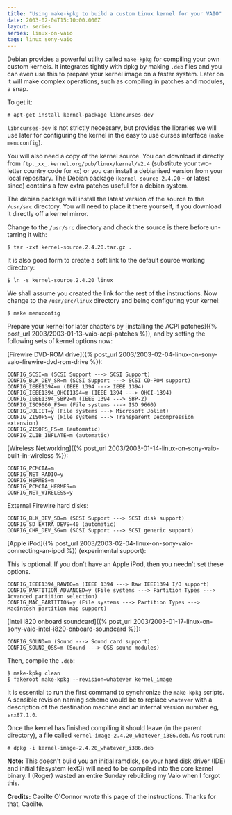 ```yaml
---
title: "Using make-kpkg to build a custom Linux kernel for your VAIO"
date: 2003-02-04T15:10:00.000Z
layout: series
series: linux-on-vaio
tags: linux sony-vaio
---
```


Debian provides a powerful utility called `make-kpkg` for compiling your own custom kernels. It integrates tightly with
dpkg by making `.deb` files and you can even use this to prepare your kernel image on a faster system. Later on it will
make complex operations, such as compiling in patches and modules, a snap.

To get it:

```
# apt-get install kernel-package libncurses-dev
```

`libncurses-dev` is not strictly necessary, but provides the libraries we will use later for configuring the kernel in
the easy to use curses interface (`make menuconfig`).

You will also need a copy of the kernel source. You can download it directly from
`ftp._xx_.kernel.org/pub/linux/kernel/v2.4` (substitute your two-letter country code for `xx`) or you can install a
debianised version from your local repositary. The Debian package (`kernel-source-2.4.20` - or latest since) contains a
few extra patches useful for a debian system.

The debian package will install the latest version of the source to the `/usr/src` directory. You will need to place it
there yourself, if you download it directly off a kernel mirror.

Change to the `/usr/src` directory and check the source is there before un-tarring it with:

```
$ tar -zxf kernel-source.2.4.20.tar.gz .
```

It is also good form to create a soft link to the default source working directory:

```
$ ln -s kernel-source.2.4.20 linux
```

We shall assume you created the link for the rest of the instructions. Now change to the `/usr/src/linux` directory and
being configuring your kernel:

```
$ make menuconfig
```

Prepare your kernel for later chapters by [installing the ACPI patches]({% post_url 2003/2003-01-13-vaio-acpi-patches %}),
and by setting the following sets of kernel options now:

[Firewire DVD-ROM drive]({% post_url 2003/2003-02-04-linux-on-sony-vaio-firewire-dvd-rom-drive %}):

```
CONFIG_SCSI=m (SCSI Support ---> SCSI Support)
CONFIG_BLK_DEV_SR=m (SCSI Support ---> SCSI CD-ROM support)
CONFIG_IEEE1394=m (IEEE 1394 ---> IEEE 1394)
CONFIG_IEEE1394_OHCI1394=m (IEEE 1394 ---> OHCI-1394)
CONFIG_IEEE1394_SBP2=m (IEEE 1394 ---> SBP-2)
CONFIG_ISO9660_FS=m (File systems ---> ISO 9660)
CONFIG_JOLIET=y (File systems ---> Microsoft Joliet)
CONFIG_ZISOFS=y (File systems ---> Transparent Decompression extension)
CONFIG_ZISOFS_FS=m (automatic)
CONFIG_ZLIB_INFLATE=m (automatic)
```

[Wireless Networking]({% post_url 2003/2003-01-14-linux-on-sony-vaio-built-in-wireless %}):

```
CONFIG_PCMCIA=m
CONFIG_NET_RADIO=y
CONFIG_HERMES=m
CONFIG_PCMCIA_HERMES=m
CONFIG_NET_WIRELESS=y
```

External Firewire hard disks:

```
CONFIG_BLK_DEV_SD=m (SCSI Support ---> SCSI disk support)
CONFIG_SD_EXTRA_DEVS=40 (automatic)
CONFIG_CHR_DEV_SG=m (SCSI Support ---> SCSI generic support)
```

[Apple iPod]({% post_url 2003/2003-02-04-linux-on-sony-vaio-connecting-an-ipod %}) (experimental support):

This is optional. If you don't have an Apple iPod, then you needn't set these options.

```
CONFIG_IEEE1394_RAWIO=m (IEEE 1394 ---> Raw IEEE1394 I/O support)
CONFIG_PARTITION_ADVANCED=y (File systems ---> Partition Types ---> Advanced partition selection)
CONFIG_MAC_PARTITION=y (File systems ---> Partition Types ---> Macintosh partition map support)
```

[Intel i820 onboard soundcard]({% post_url 2003/2003-01-17-linux-on-sony-vaio-intel-i820-onboard-soundcard %}):

```
CONFIG_SOUND=m (Sound ---> Sound card support)
CONFIG_SOUND_OSS=m (Sound ---> OSS sound modules)
```

Then, compile the `.deb`:

```
$ make-kpkg clean
$ fakeroot make-kpkg --revision=whatever kernel_image
```

It is essential to run the first command to synchronize the `make-kpkg` scripts. A sensible revision naming scheme would
be to replace `whatever` with a description of the destination machine and an internal version number eg, `srx87.1.0`.

Once the kernel has finished compiling it should leave (in the parent directory), a file called
`kernel-image-2.4.20_whatever_i386.deb`. As root run:

```
# dpkg -i kernel-image-2.4.20_whatever_i386.deb
```

**Note:** This doesn't build you an initial ramdisk, so your hard disk driver (IDE) and initial filesystem (ext3) will
need to be compiled into the core kernel binary. I (Roger) wasted an entire Sunday rebuilding my Vaio when I forgot
this.

**Credits:** Caoilte O'Connor wrote this page of the instructions. Thanks for that, Caoilte.
